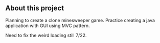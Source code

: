 ## About this project

Planning to create a clone minesweeper game. Practice creating a java application with GUI using MVC pattern.

Need to fix the weird loading still 7/22.